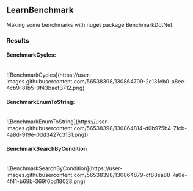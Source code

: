<h2>LearnBenchmark</h2>
Making some benchmarks with nuget package BenchmarkDotNet.

<h3>Results</h3>
<h4>BenchmarkCycles:</h4></br>
![BenchmarkCycles](https://user-images.githubusercontent.com/56538398/130864709-2c131eb0-a8ee-4cb9-81b5-0f43baef3712.png)
</br>
<h4>BenchmarkEnumToString:</h4></br>
![BenchmarkEnumToString](https://user-images.githubusercontent.com/56538398/130864814-d0b975b4-7fcb-4a8d-919e-0dd3427c3131.png))
</br>
<h4>BenchmarkSearchByCondition</h4></br>
![BenchmarkSearchByCondition](https://user-images.githubusercontent.com/56538398/130864879-cf88ea88-7a0e-4f41-b69b-369f6bd18028.png)
